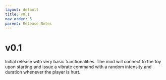 ```yaml
---
layout: default
title: v0.1
nav_order: 5
parent: Release Notes
---
```


# v0.1

Initial release with very basic functionalities. The mod will connect to the toy upon starting and issue a vibrate command with a random intensity and duration whenever the player is hurt.
